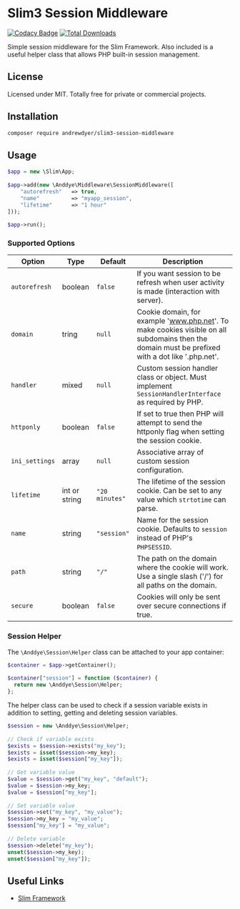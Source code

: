 # Slim3 Session Middleware

[![Codacy Badge](https://api.codacy.com/project/badge/Grade/66698967b6ec44949eb30795f09a435e)](https://www.codacy.com/app/andrewdyer/slim3-session-middleware?utm_source=github.com&amp;utm_medium=referral&amp;utm_content=andrewdyer/slim3-session-middleware&amp;utm_campaign=Badge_Grade)
[![Total Downloads](https://poser.pugx.org/phpunit/phpunit/downloads)](https://packagist.org/packages/andrewdyer/slim3-session-middleware)

Simple session middleware for the Slim Framework. Also included is a useful helper class that allows PHP built-in session management.

## License

Licensed under MIT. Totally free for private or commercial projects.

## Installation

```bash
composer require andrewdyer/slim3-session-middleware
```

## Usage

```php
$app = new \Slim\App;
    
$app->add(new \Anddye\Middleware\SessionMiddleware([
    "autorefresh"   => true,
    "name"          => "myapp_session",
    "lifetime"      => "1 hour" 
]));
    
$app->run();
```

### Supported Options

| Option | Type | Default | Description |
| --- | --- | --- | --- |
| `autorefresh` | boolean | `false` | If you want session to be refresh when user activity is made (interaction with server). |
| `domain` | tring | `null` | Cookie domain, for example 'www.php.net'. To make cookies visible on  all subdomains then the domain must be prefixed with a dot like '.php.net'. |
| `handler` | mixed | `null` | Custom session handler class or object. Must implement `SessionHandlerInterface` as required by PHP. |
| `httponly` | boolean | `false` | If set to true then PHP will attempt to send the httponly flag when setting the session cookie. |
| `ini_settings` | array | `null` | Associative array of custom session configuration. |
| `lifetime` | int or string | `"20 minutes"` | The lifetime of the session cookie. Can be set to any value which `strtotime` can parse. |
| `name` | string | `"session"` | Name for the session cookie. Defaults to `session` instead of PHP's `PHPSESSID`. |
| `path` |string | `"/"` | The path on the domain where the cookie will work. Use a single slash ('/') for all paths on the domain. |
| `secure` | boolean | `false` | Cookies will only be sent over secure connections if true. |


### Session Helper

The `\Anddye\Session\Helper` class can be attached to your app container:

```php
$container = $app->getContainer();
    
$container["session"] = function ($container) {
  return new \Anddye\Session\Helper;
};
```

The helper class can be used to check if a session variable exists in addition to setting, getting and deleting session variables.

```php
$session = new \Anddye\Session\Helper;
    
// Check if variable exists
$exists = $session->exists("my_key");
$exists = isset($session->my_key);
$exists = isset($session["my_key"]);
    
// Get variable value
$value = $session->get("my_key", "default");
$value = $session->my_key;
$value = $session["my_key"];
    
// Set variable value
$session->set("my_key", "my_value");
$session->my_key = "my_value";
$session["my_key"] = "my_value";
    
// Delete variable
$session->delete("my_key");
unset($session->my_key);
unset($session["my_key"]);
```

## Useful Links

* [Slim Framework](https://www.slimframework.com)
